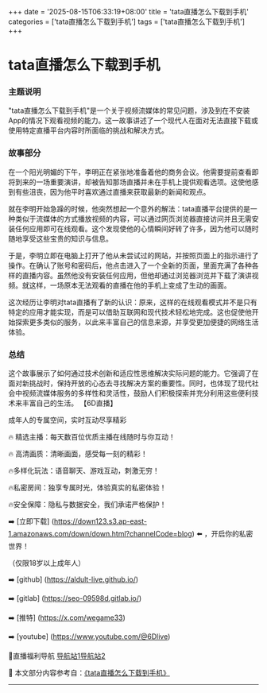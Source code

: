 +++
date = '2025-08-15T06:33:19+08:00'
title = 'tata直播怎么下载到手机'
categories = ['tata直播怎么下载到手机']
tags = ['tata直播怎么下载到手机']
+++

# tata直播怎么下载到手机

### 主题说明

"tata直播怎么下载到手机"是一个关于视频流媒体的常见问题，涉及到在不安装App的情况下观看视频的能力。这一故事讲述了一个现代人在面对无法直接下载或使用特定直播平台内容时所面临的挑战和解决方式。

### 故事部分

在一个阳光明媚的下午，李明正在紧张地准备着他的商务会议。他需要提前查看即将到来的一场重要演讲，却被告知那场直播并未在手机上提供观看选项。这使他感到有些沮丧，因为他平时喜欢通过直播来获取最新的新闻和观点。

就在李明开始急躁的时候，他突然想起一个意外的解法：tata直播平台提供的是一种类似于流媒体的方式播放视频的内容，可以通过网页浏览器直接访问并且无需安装任何应用即可在线观看。这个发现使他的心情瞬间好转了许多，因为他可以随时随地享受这些宝贵的知识与信息。

于是，李明立即在电脑上打开了他从未尝试过的网站，并按照页面上的指示进行了操作。在确认了账号和密码后，他点击进入了一个全新的页面，里面充满了各种各样的直播内容。虽然他没有安装任何应用，但他却通过浏览器浏览并下载了演讲视频。就这样，一场原本无法观看的直播在他的手机上变成了生动的画面。

这次经历让李明对tata直播有了新的认识：原来，这样的在线观看模式并不是只有特定的应用才能实现，而是可以借助互联网和现代技术轻松地完成。这也促使他开始探索更多类似的服务，以此来丰富自己的信息来源，并享受更加便捷的网络生活体验。

### 总结

这个故事展示了如何通过技术创新和适应性思维解决实际问题的能力。它强调了在面对新挑战时，保持开放的心态去寻找解决方案的重要性。同时，也体现了现代社会中视频流媒体服务的多样性和灵活性，鼓励人们积极探索并充分利用这些便利技术来丰富自己的生活。
【6D直播】

 成年人的专属空间，实时互动尽享精彩

🔥 精选主播：每天数百位优质主播在线随时与你互动！

🔥 高清画质：清晰画面，感受每一刻的精彩！

🔥多样化玩法：语音聊天、游戏互动，刺激无穷！

🔥私密房间：独享专属时光，体验真实的私密体验！

🔥安全保障：隐私与数据安全，我们承诺严格保护！

➡️ [立即下载] (https://down123.s3.ap-east-1.amazonaws.com/down/down.html?channelCode=blog) ⬅️ ，开启你的私密世界！

 （仅限18岁以上成年人）

➡️ [github] (https://aldult-live.github.io/)

➡️ [gitlab] (https://seo-09598d.gitlab.io/)

➡️ [推特] (https://x.com/wegame33)

➡️ [youtube] (https://www.youtube.com/@6Dlive)

🔞直播福利导航   [导航站1](https://webstack-86085a.gitlab.io/)[导航站2](https://onlygit123-2.github.io/)

📘 本文部分内容参考自：[《tata直播怎么下载到手机》](https://webstack-hugo-2.pages.dev/)

---

